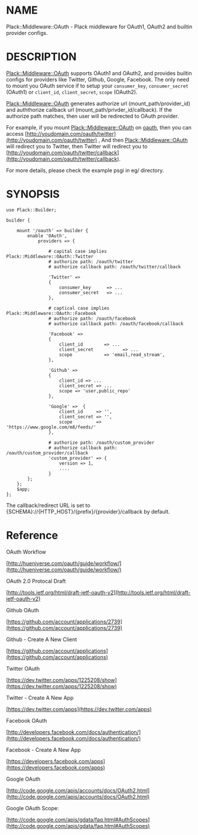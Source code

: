 # NAME

Plack::Middleware::OAuth - Plack middleware for OAuth1, OAuth2 and builtin provider configs. 

# DESCRIPTION

[Plack::Middleware::OAuth](http://search.cpan.org/perldoc?Plack::Middleware::OAuth) supports OAuth1 and OAuth2, and provides builtin configs for providers like Twitter, Github, Google, Facebook.
The only need to mount you OAuth service if to setup your `consumer_key`, `consumer_secret` (OAuth1) or `client_id`, `client_secret`, `scope` (OAuth2).

[Plack::Middleware::OAuth](http://search.cpan.org/perldoc?Plack::Middleware::OAuth) generates authorize url (mount_path/provider_id) and auththorize callback url (mount_path/privder_id/callback). 
If the authorize path matches, then user will be redirected to OAuth provider.

For example, if you mount [Plack::Middleware::OAuth](http://search.cpan.org/perldoc?Plack::Middleware::OAuth) on [oauth](#pod_oauth), then you can access [http://youdomain.com/oauth/twitter](http://youdomain.com/oauth/twitter) ,
And then [Plack::Middleware::OAuth](http://search.cpan.org/perldoc?Plack::Middleware::OAuth) will redirect you to Twitter, then Twitter will redirect you to 
[http://youdomain.com/oauth/twitter/callback](http://youdomain.com/oauth/twitter/callback).

For more details, please check the example psgi in eg/ directory.

# SYNOPSIS



	use Plack::Builder;

	builder {

        mount '/oauth' => builder {
            enable 'OAuth', 
                providers => {

                    # capital case implies Plack::Middleware::OAuth::Twitter
                    # authorize path: /oauth/twitter
                    # authorize callback path: /oauth/twitter/callback

                    'Twitter' =>
                    {
                        consumer_key      => ...
                        consumer_secret   => ...
                    },

                    # captical case implies Plack::Middleware::OAuth::Facebook
                    # authorize path: /oauth/facebook
                    # authorize callback path: /oauth/facebook/callback

                    'Facebook' =>
                    {
                        client_id        => ...
                        client_secret           => ...
                        scope            => 'email,read_stream',
                    },

                    'Github' => 
                    {
                        client_id => ...
                        client_secret => ...
                        scope => 'user,public_repo'
                    },

                    'Google' =>  { 
                        client_id     => '',
                        client_secret => '',
                        scope         => 'https://www.google.com/m8/feeds/'
                    },

                    # authorize path: /oauth/custom_provider
                    # authorize callback path: /oauth/custom_provider/callback
                    'custom_provider' => { 
                        version => 1,
                        ....
                    }
			};
        };
		$app;
	};

The callback/redirect URL is set to {SCHEMA}://{HTTP_HOST}/{prefix}/{provider}/callback by default.

# Reference

OAuth Workflow

[http://hueniverse.com/oauth/guide/workflow/](http://hueniverse.com/oauth/guide/workflow/)

OAuth 2.0 Protocal Draft

[http://tools.ietf.org/html/draft-ietf-oauth-v2](http://tools.ietf.org/html/draft-ietf-oauth-v2)

Github OAuth 

[https://github.com/account/applications/2739](https://github.com/account/applications/2739)

Github - Create A New Client

[https://github.com/account/applications](https://github.com/account/applications)

Twitter OAuth

[https://dev.twitter.com/apps/1225208/show](https://dev.twitter.com/apps/1225208/show)

Twitter - Create A New App

[https://dev.twitter.com/apps](https://dev.twitter.com/apps)



Facebook OAuth

[http://developers.facebook.com/docs/authentication/](http://developers.facebook.com/docs/authentication/)

Facebook - Create A New App

[https://developers.facebook.com/apps](https://developers.facebook.com/apps)

Google OAuth

[http://code.google.com/apis/accounts/docs/OAuth2.html](http://code.google.com/apis/accounts/docs/OAuth2.html)

Google OAuth Scope:

[http://code.google.com/apis/gdata/faq.html#AuthScopes](http://code.google.com/apis/gdata/faq.html#AuthScopes)



